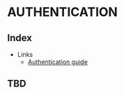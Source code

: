 # AUTHENTICATION
## Index
* Links
    * [Authentication guide](https://kinde.com/guides/authentication/overview/)

## TBD